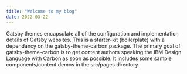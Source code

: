 ```yaml
---
title: "Welcome to my blog"
date: 2022-03-22
---
```

Gatsby themes encapsulate all of the configuration and implementation details of Gatsby websites. This is a starter-kit (boilerplate) with a dependancy on the gatsby-theme-carbon package. The primary goal of gatsby-theme-carbon is to get content authors speaking the IBM Design Language with Carbon as soon as possible. It includes some sample components/content demos in the src/pages directory.

